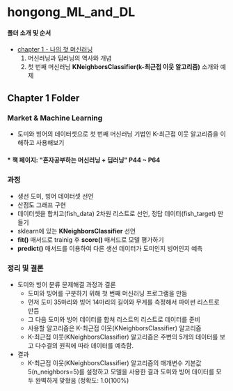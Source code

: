 # hongong_ML_and_DL
#### 폴더 소개 및 순서
- [chapter 1 - 나의 첫 머신러닝](https://github.com/Ki-Sung/hongong_ML_and_DL/tree/chap1)
  1) 머신러닝과 딥러닝의 역사와 개념
  2) 첫 번째 머신러닝 **KNeighborsClassifier(k-최근접 이웃 알고리즘)** 소개와 예제

## Chapter 1 Folder
### Market & Machine Learning
- 도미와 빙어의 데이터셋으로 첫 번째 머신러닝 기법인 K-최근접 이웃 알고리즘을 이해하고 사용해보기
#### * 책 페이지: "혼자공부하는 머신러닝 + 딥러닝" P44 ~ P64
### 과정 
- 생선 도미, 빙어 데이터셋 선언 
- 산점도 그래프 구현
- 데이터셋을 합치고(fish_data) 2차원 리스트로 선언, 정답 데이터(fish_target) 만들기 
- sklearn에 있는 **KNeighborsClassifier** 선언
- **fit()** 매서드로 trainig 후 **score()** 매서드로 모델 평가하기 
- **predict()** 매서드를 이용하여 다른 생선 데이터가 도미인지 빙어인지 예측
### 정리 및 결론
- 도미와 빙어 분류 문제해결 과정과 결론
  - 도미와 빙어를 구분하기 위해 첫 번째 머신러닝 프로그램을 만듬
  - 먼저 도미 35마리와 빙어 14마리의 길이와 무게를 측정해서 파이썬 리스트로 만듬
  - 그 다음 도미와 빙어 데이터를 합쳐 리스트의 리스트로 데이터를 준비
  - 사용할 알고리즘은 K-최근접 이웃(KNeighborsClassifier) 알고리즘
  - K-최근접 이웃(KNeighborsClassifier) 알고리즘은 주변의 5개의 데이터를 보고 다수결의 원칙에 따라 데이터를 예측함.
- 결과
  - K-최근접 이웃(KNeighborsClassifier) 알고리즘의 매개변수 기본값 5(n_neighbors=5)를 설정하고 모델을 사용한 결과 도미와 빙어 데이터를 모두 완벽하게 맞혔음 (정확도: 1.0(100%)
